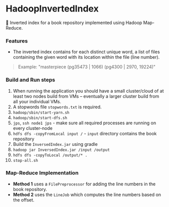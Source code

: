 # HadoopInvertedIndex
:elephant: Inverted index for a book repository implemented using Hadoop Map-Reduce.

### Features
* The inverted index contains for each distinct unique word, a list of files containing the given word with its location within the file (line number). 
> Example: "masterpiece	(pg35473 | 1066) (pg4300 | 2970, 19224)"

### Build and Run steps
1. When running the application you should have a small cluster/cloud of at least two nodes build from VMs – eventually a larger cluster build from all your individual VMs.
2. A stopwords file `stopwords.txt` is required.
3. `hadoop/sbin/start-yarn.sh`
4. `hadoop/sbin/start-dfs.sh`
5. `jps`, `ssh node1 jps` - make sure all required processes are running on every cluster-node
6. `hdfs dfs -copyFromLocal input /` - `input` directory contains the book repository
7. Build the `InversedIndex.jar` using gradle
8. `hadoop jar InversedIndex.jar /input /output`
9. `hdfs dfs -copyToLocal /output/* .`
10. `stop-all.sh`

### Map-Reduce Implementation
* **Method 1** uses a `FilePreprocessor` for adding the line numbers in the book repository.
* **Method 2** uses the `LineJob` which computes the line numbers based on the offset.
